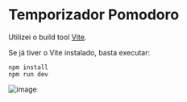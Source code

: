 # Temporizador Pomodoro 

Utilizei o build tool [Vite](https://vitejs.dev/guide/#scaffolding-your-first-vite-project).<br/>

Se já tiver o Vite instalado, basta executar:
```
npm install
npm run dev
```
![image](https://drive.google.com/uc?export=view&id=1mGMGgnjPvCmryXuj6uIwPSFxs3jCmesp)
